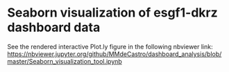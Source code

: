 # Seaborn visualization of esgf1-dkrz dashboard data
See the rendered interactive Plot.ly figure in the following nbviewer link:
https://nbviewer.jupyter.org/github/MMdeCastro/dashboard_analysis/blob/master/Seaborn_visualization_tool.ipynb
